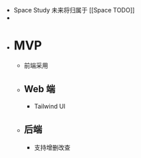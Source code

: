 - Space Study 未来将归属于 [[Space TODO]]
-
- # MVP
	- 前端采用
	- ## Web 端
		- Tailwind UI
	- ## 后端
		- 支持增删改查